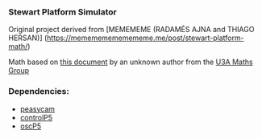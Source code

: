 ### Stewart Platform Simulator

Original project derived from [MEMEMEME (RADAMÉS AJNA and THIAGO HERSAN)] (https://memememememememe.me/post/stewart-platform-math/)

Math based on [this document](https://web.archive.org/web/20130506134518/http://www.wokinghamu3a.org.uk/Maths%20of%20the%20Stewart%20Platform%20v5.pdf) by an unknown author from the [U3A Maths Group](http://www.wokinghamu3a.org.uk/Maths.html)  


### Dependencies:  
- [peasycam](http://mrfeinberg.com/peasycam/)  
- [controlP5](http://www.sojamo.de/libraries/controlP5/)  
- [oscP5](http://www.sojamo.de/libraries/oscP5/)
